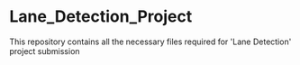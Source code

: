 # Lane_Detection_Project
This repository contains all the necessary files required for 'Lane Detection' project submission
